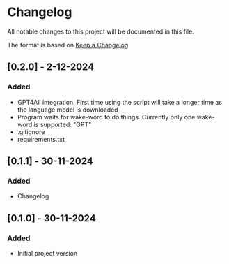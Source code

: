 # Changelog

All notable changes to this project will be documented in this file.

The format is based on [Keep a Changelog](https://keepachangelog.com/en/1.1.0/)

## [0.2.0] - 2-12-2024

### Added

- GPT4All integration. First time using the script will take a longer time as the language model is downloaded
- Program waits for wake-word to do things. Currently only one wake-word is supported: "GPT"
- .gitignore
- requirements.txt

## [0.1.1] - 30-11-2024

### Added

- Changelog

## [0.1.0] - 30-11-2024

### Added

- Initial project version